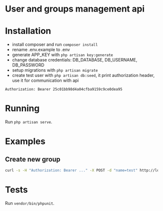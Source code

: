 # User and groups management api

# Installation

- install composer and run `composer install`
- rename .env.example to .env
- generate APP_KEY with `php artisan key:generate`
- change database credentials: DB_DATABASE, DB_USERNAME, DB_PASSWORD
- setup migrations with `php artisan migrate`
- create test user with `php artisan db:seed`, it print authorization header, use it for communication with api
```
Authorization: Bearer 25c01bb98d4a04cfba9159c9ce0dea95
```

# Running

Run `php artisan serve`.

# Examples

## Create new group

```bash
curl -s -H "Authorization: Bearer ..." -X POST -d "name=test" http://localhost:8000/api/groups
```

# Tests

Run `vendor/bin/phpunit`.
